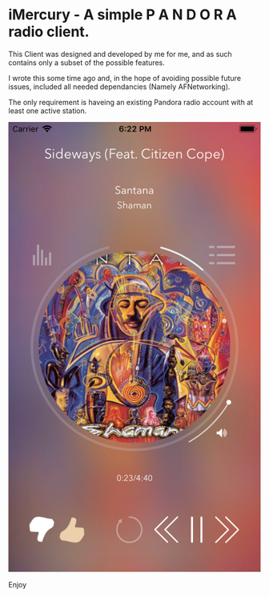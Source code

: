 #  iMercury - A simple P A N D O R A radio client.

This Client was designed and developed by me for me, and as such contains only a subset of the possible features.

I wrote this some time ago and, in the hope of avoiding possible future issues, included all needed dependancies (Namely AFNetworking).

The only requirement is haveing an existing Pandora radio account with at least one active station.

![Main Screen](https://github.com/mdb983/iMercury/blob/master/iMercury/MainScreen1.png)

Enjoy


